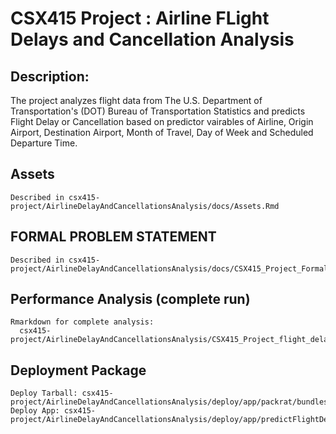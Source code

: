 # CSX415 Project : Airline FLight Delays and Cancellation Analysis 

## Description:
The project analyzes flight data from The U.S. Department of Transportation's (DOT) Bureau of Transportation Statistics and predicts Flight Delay or Cancellation based on predictor vairables of Airline, Origin Airport, Destination Airport, Month of Travel, Day of Week and Scheduled Departure Time.

## Assets 
	Described in csx415-project/AirlineDelayAndCancellationsAnalysis/docs/Assets.Rmd

## FORMAL PROBLEM STATEMENT
	Described in csx415-project/AirlineDelayAndCancellationsAnalysis/docs/CSX415_Project_Formal_Problem_Statment.Rmd

## Performance Analysis (complete run)
	Rmarkdown for complete analysis:  
	  csx415-project/AirlineDelayAndCancellationsAnalysis/CSX415_Project_flight_delay_cancellation_analysis.Rmd

## Deployment Package
	Deploy Tarball: csx415-project/AirlineDelayAndCancellationsAnalysis/deploy/app/packrat/bundles
	Deploy App: csx415-project/AirlineDelayAndCancellationsAnalysis/deploy/app/predictFlightDelayCancellation.R 


